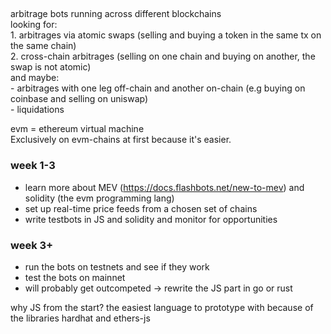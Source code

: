 ##
arbitrage bots running across different blockchains <br>
looking for: <br>
	1. arbitrages via atomic swaps (selling and buying a token in the same tx on the same chain) <br>
	2. cross-chain arbitrages (selling on one chain and buying on another, the swap is not atomic) <br>
and maybe: <br>
	- arbitrages with one leg off-chain and another on-chain (e.g buying on coinbase and selling on uniswap) <br>
	- liquidations <br>

evm = ethereum virtual machine <br>
Exclusively on evm-chains at first because it's easier. <br>

### week 1-3
- learn more about MEV (https://docs.flashbots.net/new-to-mev) and solidity (the evm programming lang)
- set up real-time price feeds from a chosen set of chains
- write testbots in JS and solidity and monitor for opportunities

### week 3+
- run the bots on testnets and see if they work
- test the bots on mainnet
- will probably get outcompeted -> rewrite the JS part in go or rust


why JS from the start? the easiest language to prototype with because of the libraries hardhat and ethers-js
